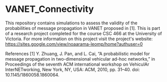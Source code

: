 # VANET_Connectivity
This repository contains simulations to assess the validity of the probabilities of message propagation in VANET proposed in [1]. This is part of a research project completed for the course CSC 466 at the University of Victoria. For more information on this project visit the project's website: https://sites.google.com/view/noaarama-leomp/home?authuser=0



References 
[1] Y. Zhuang, J. Pan, and L. Cai, “A probabilistic model for message propagation in two-dimensional vehicular ad-hoc networks,” in Proceedings of the seventh ACM international workshop on VehiculAr InterNETworking, New York, NY, USA: ACM, 2010, pp. 31–40. doi: 10.1145/1860058.1860064.

